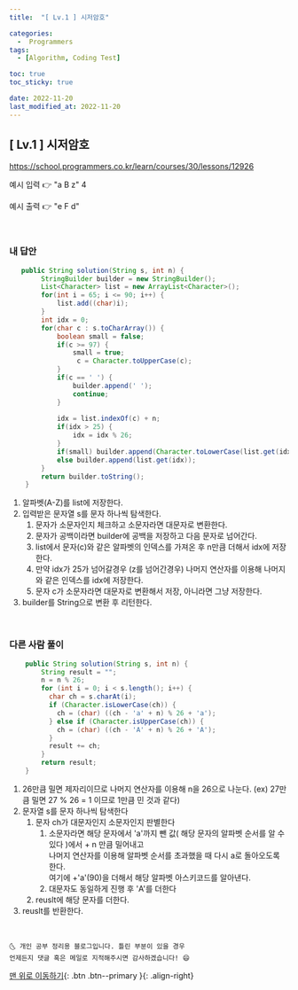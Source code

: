 ```yaml
---
title:  "[ Lv.1 ] 시저암호" 

categories:
  -  Programmers
tags:
  - [Algorithm, Coding Test]

toc: true
toc_sticky: true

date: 2022-11-20
last_modified_at: 2022-11-20
---
```



## [ Lv.1 ] 시저암호


<a>https://school.programmers.co.kr/learn/courses/30/lessons/12926</a>

예시 입력 👉 "a B z"	4	

예시 출력 👉 "e F d"	


<br>

### 내 답안


```java
   public String solution(String s, int n) {
		StringBuilder builder = new StringBuilder();
		List<Character> list = new ArrayList<Character>();
		for(int i = 65; i <= 90; i++) {
			list.add((char)i);
		}
		int idx = 0;
		for(char c : s.toCharArray()) {
			boolean small = false;
			if(c >= 97) {
				small = true;
				 c = Character.toUpperCase(c);
			}
			if(c == ' ') {
				builder.append(' ');
				continue;
			}
			
			idx = list.indexOf(c) + n;
			if(idx > 25) {
				idx = idx % 26;
			} 
			if(small) builder.append(Character.toLowerCase(list.get(idx)));
			else builder.append(list.get(idx));			
		}
		return builder.toString();
    }
```
1. 알파벳(A-Z)를 list에 저장한다.
2. 입력받은 문자열 s를 문자 하나씩 탐색한다. 
	1. 문자가 소문자인지 체크하고 소문자라면 대문자로 변환한다.
	2. 문자가 공백이라면 builder에 공백을 저장하고 다음 문자로 넘어간다.
	3. list에서 문자(c)와 같은 알파벳의 인덱스를 가져온 후 n만큼 더해서 idx에 저장한다.
	4. 만약 idx가 25가 넘어갈경우 (z를 넘어간경우) 나머지 연산자를 이용해 나머지와 같은 인덱스를 idx에 저장한다.
	5. 문자 c가 소문자라면 대문자로 변환해서 저장, 아니라면 그냥 저장한다.
3. builder를 String으로 변환 후 리턴한다. 
<br>

### 다른 사람 풀이


```java
	public String solution(String s, int n) {
        String result = "";
	    n = n % 26; 
	    for (int i = 0; i < s.length(); i++) {
	      char ch = s.charAt(i);
	      if (Character.isLowerCase(ch)) {
	        ch = (char) ((ch - 'a' + n) % 26 + 'a');
	      } else if (Character.isUpperCase(ch)) {
	        ch = (char) ((ch - 'A' + n) % 26 + 'A');
	      }
	      result += ch;
	    }
	    return result;
	}
```
1. 26만큼 밀면 제자리이므로 나머지 연산자를 이용해 n을 26으로 나눈다.
	(ex) 27만큼 밀면 27 % 26 = 1 이므로 1만큼 민 것과 같다)
2. 문자열 s를 문자 하나씩 탐색한다
	1. 문자 ch가 대문자인지 소문자인지 판별한다
		1. 소문자라면 해당 문자에서 'a'까지 뺀 값( 해당 문자의 알파벳 순서를 알 수 있다 )에서 + n 만큼 밀어내고<br/>
		 나머지 연산자를 이용해 알파벳 순서를 초과했을 때 다시 a로 돌아오도록 한다.<br/>
		 여기에 +'a'(90)을 더해서 해당 알파벳 아스키코드를 알아낸다. 
		2. 대문자도 동일하게 진행 후 'A'를 더한다
	2. reuslt에 해당 문자를 더한다.
3. reuslt를 반환한다.

<br>


    🌜 개인 공부 정리용 블로그입니다. 틀린 부분이 있을 경우 
    언제든지 댓글 혹은 메일로 지적해주시면 감사하겠습니다! 😄

[맨 위로 이동하기](#){: .btn .btn--primary }{: .align-right}